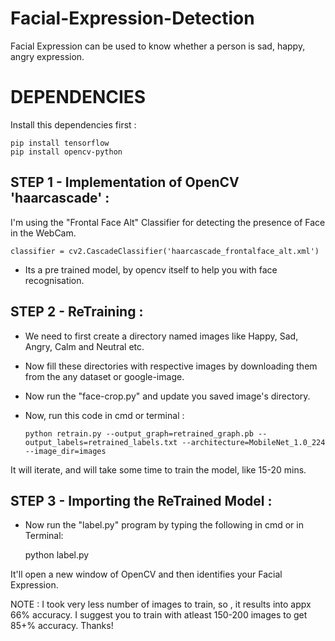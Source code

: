 # Facial-Expression-Detection


Facial Expression can be used to know whether a person is sad, happy, angry expression.


# DEPENDENCIES

Install this dependencies first :

    pip install tensorflow
    pip install opencv-python
    

## STEP 1 - Implementation of OpenCV 'haarcascade' :

I'm using the "Frontal Face Alt" Classifier for detecting the presence of Face in the WebCam.

    classifier = cv2.CascadeClassifier('haarcascade_frontalface_alt.xml')

- Its a pre trained model, by opencv itself to help you with face recognisation.



## STEP 2 - ReTraining  :

- We need to first create a directory named images like Happy, Sad, Angry, Calm and Neutral etc.
- Now fill these directories with respective images by downloading them from the any dataset or google-image. 

- Now run the "face-crop.py" and update you saved image's directory. 
- Now, run this code in cmd or terminal :

      python retrain.py --output_graph=retrained_graph.pb --output_labels=retrained_labels.txt --architecture=MobileNet_1.0_224 --image_dir=images

It will iterate, and will take some time to train the model, like 15-20 mins.



## STEP 3 - Importing the ReTrained Model :

- Now run the "label.py" program by typing the following in cmd or in Terminal:
      
     python label.py
     
It'll open a new window of OpenCV and then identifies your Facial Expression.

NOTE : I took very less number of images to train, so , it results into appx 66% accuracy.
I suggest you to train with atleast 150-200 images to get 85+% accuracy. 
Thanks!
